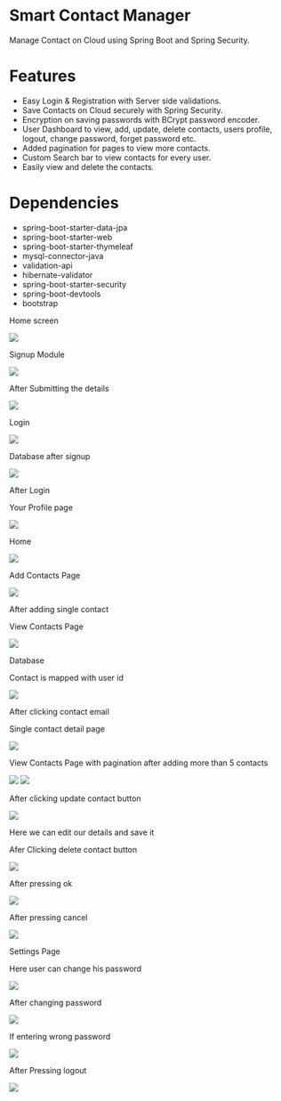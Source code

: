 # Smart Contact Manager 
Manage Contact on Cloud using Spring Boot and Spring Security.

# Features
  - Easy Login & Registration with Server side validations.
  - Save Contacts on Cloud securely with Spring Security.
  - Encryption on saving passwords with BCrypt password encoder.
  - User Dashboard to view, add, update, delete contacts, users profile, logout, change password, forget password etc.
  - Added pagination for pages to view more contacts. 
  - Custom Search bar to view contacts for every user.
  - Easily view and delete the contacts.
  
 # Dependencies
  - spring-boot-starter-data-jpa
  - spring-boot-starter-web
  - spring-boot-starter-thymeleaf
  - mysql-connector-java
  - validation-api
  - hibernate-validator
  - spring-boot-starter-security
  - spring-boot-devtools
  - bootstrap


Home screen

![](Aspose.Words.86ef50e9-1c97-476a-bfb2-c5aea39582c8.001.png)

Signup Module

![](Aspose.Words.86ef50e9-1c97-476a-bfb2-c5aea39582c8.002.png)

After Submitting the details

![](Aspose.Words.86ef50e9-1c97-476a-bfb2-c5aea39582c8.003.png)

Login 

![](Aspose.Words.86ef50e9-1c97-476a-bfb2-c5aea39582c8.004.png)

Database after signup

![](Aspose.Words.86ef50e9-1c97-476a-bfb2-c5aea39582c8.005.png)

After Login








Your Profile page



![](Aspose.Words.86ef50e9-1c97-476a-bfb2-c5aea39582c8.001.png)


Home

![](Aspose.Words.86ef50e9-1c97-476a-bfb2-c5aea39582c8.006.png)

Add Contacts Page

![](Aspose.Words.86ef50e9-1c97-476a-bfb2-c5aea39582c8.004.png)

After adding single contact

View Contacts Page

![](Aspose.Words.86ef50e9-1c97-476a-bfb2-c5aea39582c8.007.png)

Database

Contact is mapped with user id

![](Aspose.Words.86ef50e9-1c97-476a-bfb2-c5aea39582c8.008.png)

After clicking contact email 

Single contact detail page

![](Aspose.Words.86ef50e9-1c97-476a-bfb2-c5aea39582c8.009.png)

View Contacts Page with pagination after adding more than 5 contacts

![](Aspose.Words.86ef50e9-1c97-476a-bfb2-c5aea39582c8.010.png) ![](Aspose.Words.86ef50e9-1c97-476a-bfb2-c5aea39582c8.009.png)

After clicking update contact button

![](Aspose.Words.86ef50e9-1c97-476a-bfb2-c5aea39582c8.001.png)

Here we can edit our details and save it

Afer Clicking delete contact button

![](Aspose.Words.86ef50e9-1c97-476a-bfb2-c5aea39582c8.011.png)

After pressing ok

![](Aspose.Words.86ef50e9-1c97-476a-bfb2-c5aea39582c8.009.png)

After pressing cancel

![](Aspose.Words.86ef50e9-1c97-476a-bfb2-c5aea39582c8.012.png)


Settings Page

Here user can change his password

![](Aspose.Words.86ef50e9-1c97-476a-bfb2-c5aea39582c8.013.png)

After changing password

![](Aspose.Words.86ef50e9-1c97-476a-bfb2-c5aea39582c8.013.png)

If entering wrong password

![](Aspose.Words.86ef50e9-1c97-476a-bfb2-c5aea39582c8.014.png)

After Pressing logout

![](Aspose.Words.86ef50e9-1c97-476a-bfb2-c5aea39582c8.001.png)

